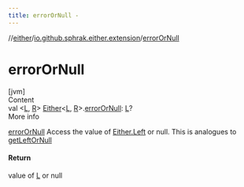 ```yaml
---
title: errorOrNull -
---
```

//[either](../index.md)/[io.github.sphrak.either.extension](index.md)/[errorOrNull](error-or-null.md)



# errorOrNull  
[jvm]  
Content  
val <[L](error-or-null.md), [R](error-or-null.md)> [Either](../io.github.sphrak.either/-either/index.md)<[L](error-or-null.md), [R](error-or-null.md)>.[errorOrNull](error-or-null.md): [L](error-or-null.md)?  
More info  


[errorOrNull](error-or-null.md) Access the value of [Either.Left](../io.github.sphrak.either/-either/-left/index.md) or null. This is analogues to [getLeftOrNull](get-left-or-null.md)



#### Return  


value of [L](error-or-null.md) or null

  



